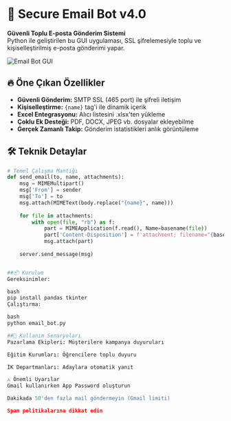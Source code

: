# 📧 Secure Email Bot v4.0

**Güvenli Toplu E-posta Gönderim Sistemi**  
Python ile geliştirilen bu GUI uygulaması, SSL şifrelemesiyle toplu ve kişiselleştirilmiş e-posta gönderimi yapar.

![Email Bot GUI](https://i.imgur.com/YOUR_SCREENSHOT_LINK_HERE.png)

## 🔥 Öne Çıkan Özellikler
- **Güvenli Gönderim:** SMTP SSL (465 port) ile şifreli iletişim
- **Kişiselleştirme:** `{name}` tag'i ile dinamik içerik
- **Excel Entegrasyonu:** Alıcı listesini .xlsx'ten yükleme
- **Çoklu Ek Desteği:** PDF, DOCX, JPEG vb. dosyalar ekleyebilme
- **Gerçek Zamanlı Takip:** Gönderim istatistikleri anlık görüntüleme

## 🛠 Teknik Detaylar
```python
# Temel Çalışma Mantığı
def send_email(to, name, attachments):
    msg = MIMEMultipart()
    msg['From'] = sender
    msg['To'] = to
    msg.attach(MIMEText(body.replace("{name}", name)))
    
    for file in attachments:
        with open(file, "rb") as f:
            part = MIMEApplication(f.read(), Name=basename(file))
            part['Content-Disposition'] = f'attachment; filename="{basename(file)}"'
            msg.attach(part)
    
    server.send_message(msg)


##📦 Kurulum
Gereksinimler:

bash
pip install pandas tkinter
Çalıştırma:

bash
python email_bot.py

##🎯 Kullanım Senaryoları
Pazarlama Ekipleri: Müşterilere kampanya duyuruları

Eğitim Kurumları: Öğrencilere toplu duyuru

İK Departmanları: Adaylara otomatik yanıt

⚠️ Önemli Uyarılar
Gmail kullanırken App Password oluşturun

Dakikada 50'den fazla mail göndermeyin (Gmail limiti)

Spam politikalarına dikkat edin
